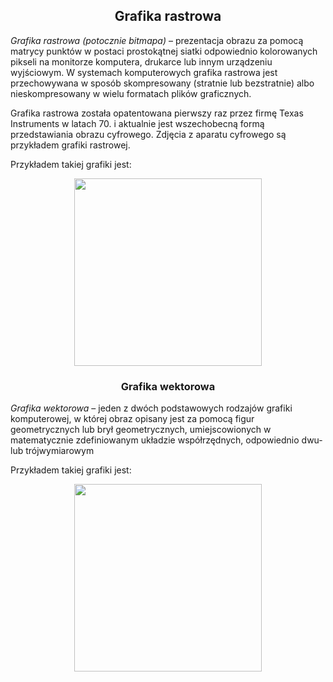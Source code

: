 <!DOCTYPE html>
<html>
<head>
    <meta http-equiv="content-type" content="text/html; charset=utf-8">
    <title>Grafika komputerowa</title>
   <style>
       body{

           background-color: rgb(191, 255, 0);
       }
   </style>
  </head>
<body>
    <h2 align="center"><strong>Grafika rastrowa</strong></h2>
    <p><em>Grafika rastrowa (potocznie bitmapa)</em> – prezentacja obrazu za pomocą matrycy punktów w postaci prostokątnej siatki odpowiednio kolorowanych pikseli na monitorze komputera, drukarce lub innym urządzeniu wyjściowym. W systemach komputerowych grafika rastrowa jest przechowywana w sposób skompresowany (stratnie lub bezstratnie) albo nieskompresowany w wielu formatach plików graficznych.

Grafika rastrowa została opatentowana pierwszy raz przez firmę Texas Instruments w latach 70. i aktualnie jest wszechobecną formą przedstawiania obrazu cyfrowego. Zdjęcia z aparatu cyfrowego są przykładem grafiki rastrowej.</p>
<p> Przykładem takiej grafiki jest:
<center><img src="https://upload.wikimedia.org/wikipedia/commons/thumb/3/3b/Rgb-raster-image.svg/450px-Rgb-raster-image.svg.png" width="300"></center></p>
<h3 align="center"><strong>Grafika wektorowa</strong></h3>
    <p><em>Grafika wektorowa</em> – jeden z dwóch podstawowych rodzajów grafiki komputerowej, w której obraz opisany jest za pomocą figur geometrycznych lub brył geometrycznych, umiejscowionych w matematycznie zdefiniowanym układzie współrzędnych, odpowiednio dwu- lub trójwymiarowym</p>
<p> Przykładem takiej grafiki jest:
<center><img src="https://st3.depositphotos.com/14846838/18822/v/1600/depositphotos_188220866-stock-illustration-beach-flat-vector-icon.jpg" width="300"</center>
</body>
</html>
